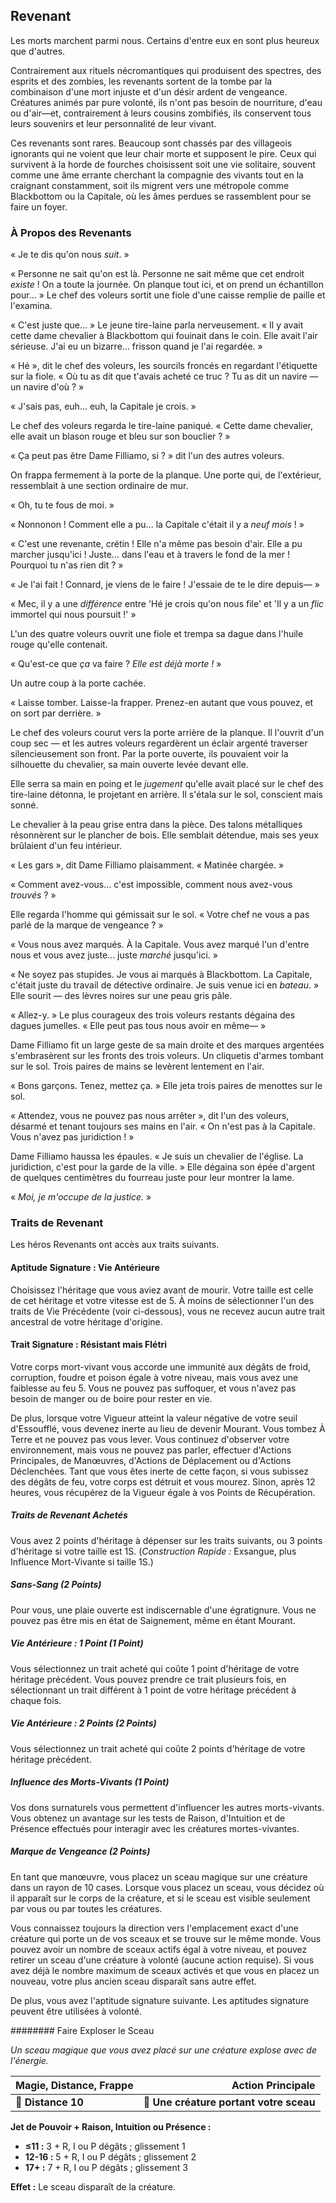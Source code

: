 ## Revenant

Les morts marchent parmi nous. Certains d'entre eux en sont plus heureux que d'autres.

Contrairement aux rituels nécromantiques qui produisent des spectres, des esprits et des zombies, les revenants sortent de la tombe par la combinaison d'une mort injuste et d'un désir ardent de vengeance. Créatures animés par pure volonté, ils n'ont pas besoin de nourriture, d'eau ou d'air—et, contrairement à leurs cousins zombifiés, ils conservent tous leurs souvenirs et leur personnalité de leur vivant.

Ces revenants sont rares. Beaucoup sont chassés par des villageois ignorants qui ne voient que leur chair morte et supposent le pire. Ceux qui survivent à la horde de fourches choisissent soit une vie solitaire, souvent comme une âme errante cherchant la compagnie des vivants tout en la craignant constamment, soit ils migrent vers une métropole comme Blackbottom ou la Capitale, où les âmes perdues se rassemblent pour se faire un foyer.

### À Propos des Revenants

« Je te dis qu'on nous _suit_. »

« Personne ne sait qu'on est là. Personne ne sait même que cet endroit _existe_ ! On a toute la journée. On planque tout ici, et on prend un échantillon pour... » Le chef des voleurs sortit une fiole d'une caisse remplie de paille et l'examina.

« C'est juste que... » Le jeune tire-laine parla nerveusement. « Il y avait cette dame chevalier à Blackbottom qui fouinait dans le coin. Elle avait l'air sérieuse. J'ai eu un bizarre... frisson quand je l'ai regardée. »

« Hé », dit le chef des voleurs, les sourcils froncés en regardant l'étiquette sur la fiole. « Où tu as dit que t'avais acheté ce truc ? Tu as dit un navire — un navire d'où ? »

« J'sais pas, euh... euh, la Capitale je crois. »

Le chef des voleurs regarda le tire-laine paniqué. « Cette dame chevalier, elle avait un blason rouge et bleu sur son bouclier ? »

« Ça peut pas être Dame Filliamo, si ? » dit l'un des autres voleurs.

On frappa fermement à la porte de la planque. Une porte qui, de l'extérieur, ressemblait à une section ordinaire de mur.

« Oh, tu te fous de moi. »

« Nonnonon ! Comment elle a pu... la Capitale c'était il y a _neuf mois_ ! »

« C'est une revenante, crétin ! Elle n'a même pas besoin d'air. Elle a pu marcher jusqu'ici ! Juste... dans l'eau et à travers le fond de la mer ! Pourquoi tu n'as rien dit ? »

« Je l'ai fait ! Connard, je viens de le faire ! J'essaie de te le dire depuis— »

« Mec, il y a une _différence_ entre 'Hé je crois qu'on nous file' et 'Il y a un _flic_ immortel qui nous poursuit !' »

L'un des quatre voleurs ouvrit une fiole et trempa sa dague dans l'huile rouge qu'elle contenait.

« Qu'est-ce que _ça_ va faire ? _Elle est déjà morte !_ »

Un autre coup à la porte cachée.

« Laisse tomber. Laisse-la frapper. Prenez-en autant que vous pouvez, et on sort par derrière. »

Le chef des voleurs courut vers la porte arrière de la planque. Il l'ouvrit d'un coup sec — et les autres voleurs regardèrent un éclair argenté traverser silencieusement son front. Par la porte ouverte, ils pouvaient voir la silhouette du chevalier, sa main ouverte levée devant elle.

Elle serra sa main en poing et le _jugement_ qu'elle avait placé sur le chef des tire-laine détonna, le projetant en arrière. Il s'étala sur le sol, conscient mais sonné.

Le chevalier à la peau grise entra dans la pièce. Des talons métalliques résonnèrent sur le plancher de bois. Elle semblait détendue, mais ses yeux brûlaient d'un feu intérieur.

« Les gars », dit Dame Filliamo plaisamment. « Matinée chargée. »

« Comment avez-vous... c'est impossible, comment nous avez-vous _trouvés_ ? »

Elle regarda l'homme qui gémissait sur le sol. « Votre chef ne vous a pas parlé de la marque de vengeance ? »

« Vous nous avez marqués. À la Capitale. Vous avez marqué l'un d'entre nous et vous avez juste... juste _marché_ jusqu'ici. »

« Ne soyez pas stupides. Je vous ai marqués à Blackbottom. La Capitale, c'était juste du travail de détective ordinaire. Je suis venue ici en _bateau_. » Elle sourit — des lèvres noires sur une peau gris pâle.

« Allez-y. » Le plus courageux des trois voleurs restants dégaina des dagues jumelles. « Elle peut pas tous nous avoir en même— »

Dame Filliamo fit un large geste de sa main droite et des marques argentées s'embrasèrent sur les fronts des trois voleurs. Un cliquetis d'armes tombant sur le sol. Trois paires de mains se levèrent lentement en l'air.

« Bons garçons. Tenez, mettez ça. » Elle jeta trois paires de menottes sur le sol.

« Attendez, vous ne pouvez pas nous arrêter », dit l'un des voleurs, désarmé et tenant toujours ses mains en l'air. « On n'est pas à la Capitale. Vous n'avez pas juridiction ! »

Dame Filliamo haussa les épaules. « Je suis un chevalier de l'église. La juridiction, c'est pour la garde de la ville. » Elle dégaina son épée d'argent de quelques centimètres du fourreau juste pour leur montrer la lame.

« _Moi, je m'occupe de la justice._ »

### Traits de Revenant

Les héros Revenants ont accès aux traits suivants.

#### Aptitude Signature : Vie Antérieure

Choisissez l'héritage que vous aviez avant de mourir. Votre taille est celle de cet héritage et votre vitesse est de 5. À moins de sélectionner l'un des traits de Vie Précédente (voir ci-dessous), vous ne recevez aucun autre trait ancestral de votre héritage d'origine.

#### Trait Signature : Résistant mais Flétri

Votre corps mort-vivant vous accorde une immunité aux dégâts de froid, corruption, foudre et poison égale à votre niveau, mais vous avez une faiblesse au feu 5. Vous ne pouvez pas suffoquer, et vous n'avez pas besoin de manger ou de boire pour rester en vie.

De plus, lorsque votre Vigueur atteint la valeur négative de votre seuil d'Essoufflé, vous devenez inerte au lieu de devenir Mourant. Vous tombez À Terre et ne pouvez pas vous lever. Vous continuez d'observer votre environnement, mais vous ne pouvez pas parler, effectuer d'Actions Principales, de Manœuvres, d'Actions de Déplacement ou d'Actions Déclenchées. Tant que vous êtes inerte de cette façon, si vous subissez des dégâts de feu, votre corps est détruit et vous mourez. Sinon, après 12 heures, vous récupérez de la Vigueur égale à vos Points de Récupération.

##### Traits de Revenant Achetés

Vous avez 2 points d'héritage à dépenser sur les traits suivants, ou 3 points d'héritage si votre taille est 1S. (*Construction Rapide :* Exsangue, plus Influence Mort-Vivante si taille 1S.)

##### Sans-Sang (2 Points)

Pour vous, une plaie ouverte est indiscernable d'une égratignure. Vous ne pouvez pas être mis en état de Saignement, même en étant Mourant.

##### Vie Antérieure : 1 Point (1 Point)

Vous sélectionnez un trait acheté qui coûte 1 point d'héritage de votre héritage précédent. Vous pouvez prendre ce trait plusieurs fois, en sélectionnant un trait différent à 1 point de votre héritage précédent à chaque fois.

##### Vie Antérieure : 2 Points (2 Points)

Vous sélectionnez un trait acheté qui coûte 2 points d'héritage de votre héritage précédent.

##### Influence des Morts-Vivants (1 Point)

Vos dons surnaturels vous permettent d'influencer les autres morts-vivants. Vous obtenez un avantage sur les tests de Raison, d'Intuition et de Présence effectués pour interagir avec les créatures mortes-vivantes.

##### Marque de Vengeance (2 Points)

En tant que manœuvre, vous placez un sceau magique sur une créature dans un rayon de 10 cases. Lorsque vous placez un sceau, vous décidez où il apparaît sur le corps de la créature, et si le sceau est visible seulement par vous ou par toutes les créatures.

Vous connaissez toujours la direction vers l'emplacement exact d'une créature qui porte un de vos sceaux et se trouve sur le même monde. Vous pouvez avoir un nombre de sceaux actifs égal à votre niveau, et pouvez retirer un sceau d'une créature à volonté (aucune action requise). Si vous avez déjà le nombre maximum de sceaux activés et que vous en placez un nouveau, votre plus ancien sceau disparaît sans autre effet.

De plus, vous avez l'aptitude signature suivante. Les aptitudes signature peuvent être utilisées à volonté.

######## Faire Exploser le Sceau

*Un sceau magique que vous avez placé sur une créature explose avec de l'énergie.*

| **Magie, Distance, Frappe** |                        **Action Principale** |
|------------------------------|----------------------------------------------:|
| **📏 Distance 10**           | **🎯 Une créature portant votre sceau** |

**Jet de Pouvoir + Raison, Intuition ou Présence :**

- **≤11 :** 3 + R, I ou P dégâts ; glissement 1
- **12-16 :** 5 + R, I ou P dégâts ; glissement 2
- **17+ :** 7 + R, I ou P dégâts ; glissement 3

**Effet :** Le sceau disparaît de la créature.